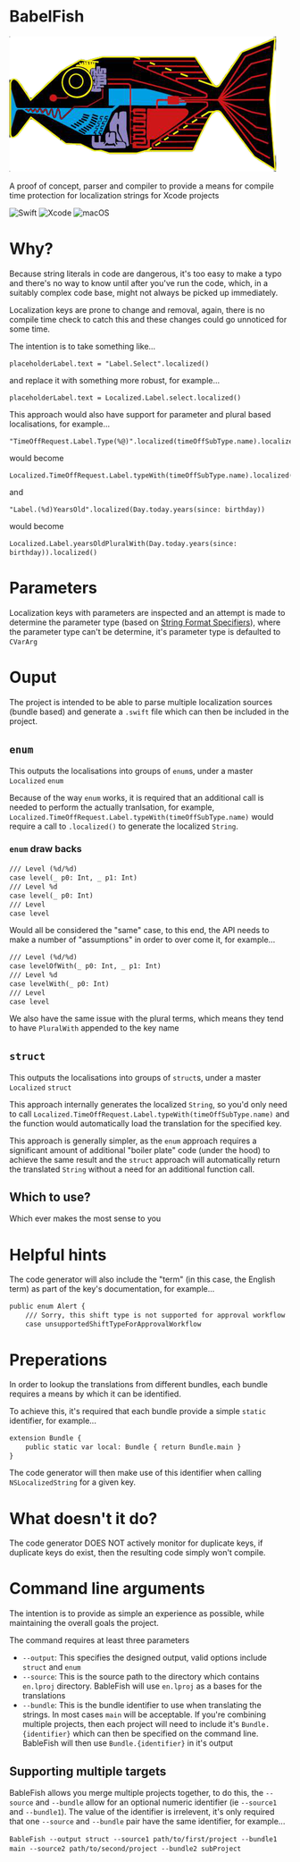 # BabelFish
<img src="BabelFish.png">

A proof of concept, parser and compiler to provide a means for compile time protection for localization strings for Xcode projects

![Swift](https://img.shields.io/badge/Swift-5.6-orange) ![Xcode](https://img.shields.io/badge/Xcode-13.3-orange) ![macOS](https://img.shields.io/badge/macOS-12.1-orange)

# Why?

Because string literals in code are dangerous, it's too easy to make a typo and there's no way to know until after you've run the code, which, in a suitably complex code base, might not always be picked up immediately.

Localization keys are prone to change and removal, again, there is no compile time check to catch this and these changes could go unnoticed for some time.

The intention is to take something like…

    placeholderLabel.text = "Label.Select".localized()

and replace it with something more robust, for example…

    placeholderLabel.text = Localized.Label.select.localized()

This approach would also have support for parameter and plural based localisations, for example...

    "TimeOffRequest.Label.Type(%@)".localized(timeOffSubType.name).localized()

would become

    Localized.TimeOffRequest.Label.typeWith(timeOffSubType.name).localized()

and 

    "Label.(%d)YearsOld".localized(Day.today.years(since: birthday))

would become 

    Localized.Label.yearsOldPluralWith(Day.today.years(since: birthday)).localized()
    
# Parameters

Localization keys with parameters are inspected and an attempt is made to determine the parameter type (based on [String Format Specifiers](https://developer.apple.com/library/archive/documentation/Cocoa/Conceptual/Strings/Articles/formatSpecifiers.html)), where the parameter type can't be determine, it's parameter type is defaulted to `CVarArg`

# Ouput

The project is intended to be able to parse multiple localization sources (bundle based) and generate a `.swift` file which can then be included in the project.

## `enum`

This outputs the localisations into groups of `enum`s, under a master `Localized` `enum`

Because of the way `enum` works, it is required that an additional call is needed to perform the actually tranlsation, for example, `Localized.TimeOffRequest.Label.typeWith(timeOffSubType.name)` would require a call to `.localized()` to generate the localized `String`.

### `enum` draw backs

    /// Level (%d/%d)
    case level(_ p0: Int, _ p1: Int)
    /// Level %d
    case level(_ p0: Int)
    /// Level
    case level
    
Would all be considered the "same" case, to this end, the API needs to make a number of "assumptions" in order to over come it, for example...

    /// Level (%d/%d)
    case levelOfWith(_ p0: Int, _ p1: Int)
    /// Level %d
    case levelWith(_ p0: Int)
    /// Level
    case level

We also have the same issue with the plural terms, which means they tend to have `PluralWith` appended to the key name

## `struct`

This outputs the localisations into groups of `struct`s, under a master `Localized` `struct`

This approach internally generates the localized `String`, so you'd only need to call `Localized.TimeOffRequest.Label.typeWith(timeOffSubType.name)` and the function would automatically load the translation for the specified key.

This approach is generally simpler, as the `enum` approach requires a significant amount of additional "boiler plate" code (under the hood) to achieve the same result and the `struct` approach will automatically return the translated `String` without a need for an additional function call.

## Which to use?

Which ever makes the most sense to you
 
# Helpful hints

The code generator will also include the "term" (in this case, the English term) as part of the key's documentation, for example...

    public enum Alert {
        /// Sorry, this shift type is not supported for approval workflow
        case unsupportedShiftTypeForApprovalWorkflow

# Preperations

In order to lookup the translations from different bundles, each bundle requires a means by which it can be identified.

To achieve this, it's required that each bundle provide a simple `static` identifier, for example...

    extension Bundle {
        public static var local: Bundle { return Bundle.main }
    }

The code generator will then make use of this identifier when calling `NSLocalizedString` for a given key.

# What doesn't it do?

The code generator DOES NOT actively monitor for duplicate keys, if duplicate keys do exist, then the resulting code simply won't compile.

# Command line arguments

The intention is to provide as simple an experience as possible, while maintaining the overall goals the project.

The command requires at least three parameters

- `--output`: This specifies the designed output, valid options include `struct` and `enum`
- `--source`: This is the source path to the directory which contains `en.lproj` directory.  BableFish will use `en.lproj` as a bases for the translations
- `--bundle`: This is the bundle identifier to use when translating the strings.  In most cases `main` will be acceptable.  If you're combining multiple projects, then each project will need to include it's `Bundle.{identifier}` which can then be specified on the command line.  BableFish will then use `Bundle.{identifier}` in it's output

## Supporting multiple targets

BableFish allows you merge multiple projects together, to do this, the `--source` and `--bundle` allow for an optional numeric identifier (ie `--source1` and `--bundle1`).  The value of the identifier is irrelevent, it's only required that one `--source` and `--bundle` pair have the same identifier, for example...

`BableFish --output struct --source1 path/to/first/project --bundle1 main --source2 path/to/second/project --bundle2 subProject`
